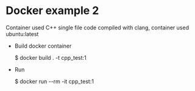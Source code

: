 # Docker example 2

Container used C++ single file code compiled with clang, container used ubuntu:latest

* Build docker container

    $ docker build . -t cpp_test:1

* Run

    $ docker run --rm -it cpp_test:1
